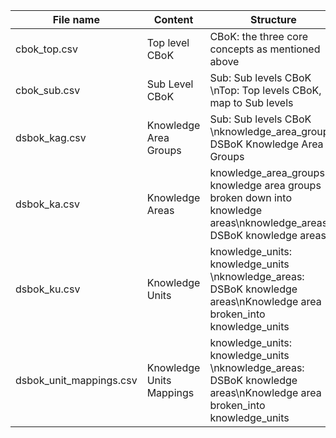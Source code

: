 | File name               | Content                                          | Structure                                           |
| ----------------------- | ------------------------------------------------ | --------------------------------------------------- |
| cbok_top.csv            | Top level CBoK                                   | CBoK: the three core concepts as mentioned above   |
| cbok_sub.csv            | Sub Level CBoK                                   | Sub: Sub levels CBoK \nTop: Top levels CBoK, map to Sub levels |
| dsbok_kag.csv           | Knowledge Area Groups                            | Sub: Sub levels CBoK \nknowledge_area_groups: DSBoK Knowledge Area Groups |
| dsbok_ka.csv            | Knowledge Areas                                  | knowledge_area_groups: knowledge area groups broken down into knowledge areas\nknowledge_areas: DSBoK knowledge areas |
| dsbok_ku.csv            | Knowledge Units                                  | knowledge_units: knowledge_units \nknowledge_areas: DSBoK knowledge areas\nKnowledge area broken_into knowledge_units |
| dsbok_unit_mappings.csv  | Knowledge Units Mappings                        | knowledge_units: knowledge_units \nknowledge_areas: DSBoK knowledge areas\nKnowledge area broken_into knowledge_units |
